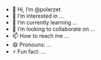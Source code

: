 - 👋 Hi, I’m @polerzet
- 👀 I’m interested in ...
- 🌱 I’m currently learning ...
- 💞️ I’m looking to collaborate on ...
- 📫 How to reach me ...
- 😄 Pronouns: ...
- ⚡ Fun fact: ...

<!---
polerzet/polerzet is a ✨ special ✨ repository because its `README.md` (this file) appears on your GitHub profile.
You can click the Preview link to take a look at your changes.
--->
